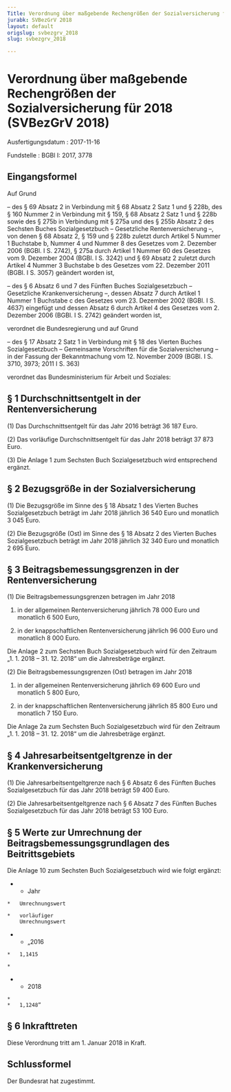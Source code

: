 ```yaml
---
Title: Verordnung über maßgebende Rechengrößen der Sozialversicherung für 2018
jurabk: SVBezGrV 2018
layout: default
origslug: svbezgrv_2018
slug: svbezgrv_2018

---
```


# Verordnung über maßgebende Rechengrößen der Sozialversicherung für 2018 (SVBezGrV 2018)

Ausfertigungsdatum
:   2017-11-16

Fundstelle
:   BGBl I: 2017, 3778


## Eingangsformel

Auf Grund

–   des § 69 Absatz 2 in Verbindung mit § 68 Absatz 2 Satz 1 und § 228b, des § 160 Nummer 2 in Verbindung mit § 159, § 68 Absatz 2 Satz 1 und § 228b sowie des § 275b in Verbindung mit § 275a und des § 255b Absatz 2 des Sechsten Buches Sozialgesetzbuch – Gesetzliche Rentenversicherung –, von denen § 68 Absatz 2, § 159 und § 228b zuletzt durch Artikel 5 Nummer 1 Buchstabe b, Nummer 4 und Nummer 8 des Gesetzes vom 2. Dezember 2006 (BGBl. I S. 2742), § 275a durch Artikel 1 Nummer 60 des Gesetzes vom 9. Dezember 2004 (BGBl. I S. 3242) und § 69 Absatz 2 zuletzt durch Artikel 4 Nummer 3 Buchstabe b des Gesetzes vom 22. Dezember 2011 (BGBl. I S. 3057) geändert worden ist,


–   des § 6 Absatz 6 und 7 des Fünften Buches Sozialgesetzbuch – Gesetzliche Krankenversicherung –, dessen Absatz 7 durch Artikel 1 Nummer 1 Buchstabe c des Gesetzes vom 23. Dezember 2002 (BGBl. I S. 4637) eingefügt und dessen Absatz 6 durch Artikel 4 des Gesetzes vom 2. Dezember 2006 (BGBl. I S. 2742) geändert worden ist,



verordnet die Bundesregierung und auf Grund

–   des § 17 Absatz 2 Satz 1 in Verbindung mit § 18 des Vierten Buches Sozialgesetzbuch – Gemeinsame Vorschriften für die Sozialversicherung – in der Fassung der Bekanntmachung vom 12. November 2009 (BGBl. I S. 3710, 3973; 2011 I S. 363)



verordnet das Bundesministerium für Arbeit und Soziales:


## § 1 Durchschnittsentgelt in der Rentenversicherung

(1) Das Durchschnittsentgelt für das Jahr 2016 beträgt 36 187 Euro.

(2) Das vorläufige Durchschnittsentgelt für das Jahr 2018 beträgt 37 873 Euro.

(3) Die Anlage 1 zum Sechsten Buch Sozialgesetzbuch wird entsprechend ergänzt.


## § 2 Bezugsgröße in der Sozialversicherung

(1) Die Bezugsgröße im Sinne des § 18 Absatz 1 des Vierten Buches Sozialgesetzbuch beträgt im Jahr 2018 jährlich 36 540 Euro und monatlich 3 045 Euro.

(2) Die Bezugsgröße (Ost) im Sinne des § 18 Absatz 2 des Vierten Buches Sozialgesetzbuch beträgt im Jahr 2018 jährlich 32 340 Euro und monatlich 2 695 Euro.


## § 3 Beitragsbemessungsgrenzen in der Rentenversicherung

(1) Die Beitragsbemessungsgrenzen betragen im Jahr 2018

1.  in der allgemeinen Rentenversicherung jährlich 78 000 Euro und monatlich 6 500 Euro,


2.  in der knappschaftlichen Rentenversicherung jährlich 96 000 Euro und monatlich 8 000 Euro.



Die Anlage 2 zum Sechsten Buch Sozialgesetzbuch wird für den Zeitraum „1. 1. 2018 – 31. 12. 2018“ um die Jahresbeträge ergänzt.

(2) Die Beitragsbemessungsgrenzen (Ost) betragen im Jahr 2018

1.  in der allgemeinen Rentenversicherung jährlich 69 600 Euro und monatlich 5 800 Euro,


2.  in der knappschaftlichen Rentenversicherung jährlich 85 800 Euro und monatlich 7 150 Euro.



Die Anlage 2a zum Sechsten Buch Sozialgesetzbuch wird für den Zeitraum „1. 1. 2018 – 31. 12. 2018“ um die Jahresbeträge ergänzt.


## § 4 Jahresarbeitsentgeltgrenze in der Krankenversicherung

(1) Die Jahresarbeitsentgeltgrenze nach § 6 Absatz 6 des Fünften Buches Sozialgesetzbuch für das Jahr 2018 beträgt 59 400 Euro.

(2) Die Jahresarbeitsentgeltgrenze nach § 6 Absatz 7 des Fünften Buches Sozialgesetzbuch für das Jahr 2018 beträgt 53 100 Euro.


## § 5 Werte zur Umrechnung der Beitragsbemessungsgrundlagen des Beitrittsgebiets

Die Anlage 10 zum Sechsten Buch Sozialgesetzbuch wird wie folgt ergänzt:

*    *   Jahr

    *   Umrechnungswert

    *   vorläufiger
        Umrechnungswert


*    *   „2016

    *   1,1415

    *

*    *   2018

    *
    *   1,1248”





## § 6 Inkrafttreten

Diese Verordnung tritt am 1. Januar 2018 in Kraft.


## Schlussformel

Der Bundesrat hat zugestimmt.

